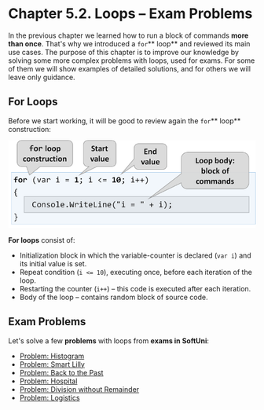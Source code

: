 # Chapter 5.2. Loops – Exam Problems

In the previous chapter we learned how to run a block of commands **more than once**. That's why we introduced a `for`** loop** and reviewed its main use cases. The purpose of this chapter is to improve our knowledge by solving some more complex problems with loops, used for exams. For some of them we will show examples of detailed solutions, and for others we will leave only guidance.

## For Loops

Before we start working, it will be good to review again the `for`** loop** construction:

![](/assets/chapter-5-2-images/00.For-construction-01.png)

**For loops** consist of:

* Initialization block in which the variable-counter is declared \(`var i`\) and its initial value is set.
* Repeat condition \(`i <= 10`\), executing once, before each iteration of the loop.
* Restarting the counter \(`i++`\) – this code is executed after each iteration.
* Body of the loop – contains random block of source code.

## Exam Problems

Let's solve a few **problems** with loops from **exams in SoftUni**:

* [Problem: Histogram](/Content/Chapter-5-2-loops-exam-problems/exam-problems/histogram/histogram.md)
* [Problem: Smart Lilly](/Content/Chapter-5-2-loops-exam-problems/exam-problems/smart-lily/smart-lily.md)
* [Problem: Back to the Past](/Content/Chapter-5-2-loops-exam-problems/exam-problems/back-to-the-past/back-to-the-past.md)
* [Problem: Hospital](/Content/Chapter-5-2-loops-exam-problems/exam-problems/hospital/hospital.md)
* [Problem: Division without Remainder](/Content/Chapter-5-2-loops-exam-problems/exam-problems/division/division.md)
* [Problem: Logistics](/Content/Chapter-5-2-loops-exam-problems/exam-problems/logistics/logistics.md)
